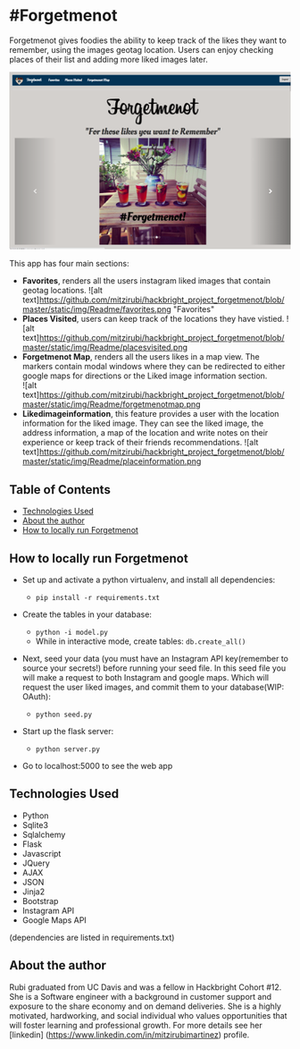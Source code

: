 # #Forgetmenot

Forgetmenot gives foodies the ability to keep track of the likes they want to remember, using the images geotag location. Users can enjoy checking places of their list and adding more liked images later.

![alt text](https://github.com/mitzirubi/hackbright_project_forgetmenot/blob/master/static/img/Readme/homepage.png "Homepage")

This app has four main sections:
* __Favorites__, renders all the users instagram liked images that contain geotag locations. 
  ![alt text]https://github.com/mitzirubi/hackbright_project_forgetmenot/blob/master/static/img/Readme/favorites.png "Favorites"
* __Places Visited__, users can keep track of the locations they have vistied.
  ![alt text]https://github.com/mitzirubi/hackbright_project_forgetmenot/blob/master/static/img/Readme/placesvisited.png
* __Forgetmenot Map__, renders all the users likes in a map view. The markers contain modal windows where they can be redirected to either google maps for directions or the Liked image information section.  
  ![alt text]https://github.com/mitzirubi/hackbright_project_forgetmenot/blob/master/static/img/Readme/forgetmenotmap.png
* __Likedimageinformation__, this feature provides a user with the location information for the liked image. They can see the liked image, the address information, a map of the location and write notes on their experience or keep track of their friends recommendations.
  ![alt text]https://github.com/mitzirubi/hackbright_project_forgetmenot/blob/master/static/img/Readme/placeinformation.png


## Table of Contents
* [Technologies Used](#technologiesused)
* [About the author](#author)
* [How to locally run Forgetmenot](#run)

## <a name="run"></a>How to locally run Forgetmenot

* Set up and activate a python virtualenv, and install all dependencies:
    * `pip install -r requirements.txt`
  
* Create the tables in your database:
    * `python -i model.py`
    * While in interactive mode, create tables: `db.create_all()`
* Next, seed your data (you must have an Instagram API key(remember to source your secrets!) before running your seed file. In this seed file you will make a request to both Instagram and google maps. Which will request the user liked images, and commit them to your database(WIP: OAuth):
   * `python seed.py`
* Start up the flask server:
    * `python server.py`

* Go to localhost:5000 to see the web app



## <a name="technologiesused"></a>Technologies Used

* Python
* Sqlite3
* Sqlalchemy
* Flask
* Javascript
* JQuery
* AJAX
* JSON
* Jinja2
* Bootstrap
* Instagram API
* Google Maps API 

(dependencies are listed in requirements.txt)

## <a name="author"></a>About the author


Rubi graduated from UC Davis and was a fellow in Hackbright Cohort #12. She is a Software engineer with a background in customer support and exposure to the share economy and on demand deliveries. She is a highly motivated, hardworking, and social individual who values opportunities that will foster learning and professional growth. For more details see her [linkedin] (https://www.linkedin.com/in/mitzirubimartinez) profile.

